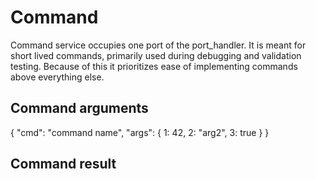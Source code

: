 # Command

Command service occupies one port of the port_handler. It is meant for short lived commands, primarily used during debugging and validation testing. Because of this it prioritizes ease of implementing commands above everything else.

## Command arguments

{
    "cmd": "command name",
    "args": {
        1: 42,
        2: "arg2",
        3: true
    }
}

## Command result


